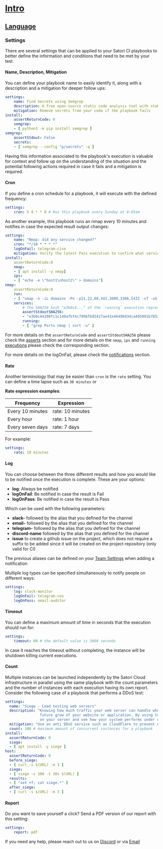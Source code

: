 # [Intro](README.md)
## [Language](language.md)
### Settings

There are several settings that can be applied to your Satori CI playbooks to better define the information and conditions that need to be met by your test.

#### Name, Description, Mitigation

You can define your playbook name to easily identify it, along with a description and a mitigation for deeper follow ups:

```yml
settings:
    name: Find Secrets using Semgrep
    description: A free open-source static code analysis tool with stable support for C#, Go, Java, JavaScript, JSON, Python, PHP, Ruby, and Scala. It has experimental support for nineteen other languages, as well as a language agnostic mode.
    mitigation: Remove secrets from your code if the playbook fails
install:
    assertReturnCode: 0
    semgrep:
    - [ python3 -m pip install semgrep ]
semgrep:
    assertStdout: False
    secrets:
    - [ semgrep --config "p/secrets" -q ]
```

Having this information associated to the playbook's execution is valuable for context and follow up on the understanding of the situation and the potential following actions required in case it fails and a mitigation is required.

#### Cron

If you define a cron schedule for a playbook, it will execute with the defined frequency:

```yml
settings:
    cron: 5 8 * * 0 # Run this playbook every Sunday at 8:05am
```

As another example, this playbook runs an nmap every 10 minutes and notifies in case the expected result output changes:

```yml
settings:
    name: "Nmap: did any service changed?"
    cron: "*/10 * * * *"
    logOnFail: telegram-ciso
    mitigation: Verify the latest Pass execution to confirm what services changed their status
install:
    assertReturnCode:0
    nmap:
    - [ apt install -y nmap]
    ips:
    - [ "echo -e \"host1\nhost2\" > domains"]
nmap:
    assertReturnCode:0 
    run:
    - [ "nmap -n -iL domains -Pn -p21,22,80,443,3000,3306,5432 -sT -oG nmap" ]
    services: 
        # The SHA256 hash "e3b0c4..." of the `running` execution represents the expected working state of the `ips`'s ports. In case it changes, it means that there are more open or closed ports than expected. This value needs to be verified first for the output before putting this on a production environment.
        assertStdoutSHA256:
        - "e3b0c44298fc1c149afbf4c7996fb92427ae41e4649b934ca495991b7852b855"
        running:
        - [ "grep Ports nmap | sort -u" ]
```

For more details on the `assertReturnCode` and `assertStdoutSHA256` please check the [asserts](language_asserts.md) section and for more details on the `nmap`, `ips` and `running` [executions](language_execution.md) please check the corresponding section.

For more details on the logOnFail, please check the [notifications](notifications.md) section.

#### Rate

Another terminology that may be easier than `cron` is the `rate` setting. You can define a time lapse such as `30 minutes` or 

**Rate expression examples**:

|Frequency	       | Expression       |
|------------------|------------------|
| Every 10 minutes | rate: 10 minutes |
| Every hour       | rate: 1 hour     |
| Every seven days | rate: 7 days     |

For example:

```yml
settings:
    rate: 10 minutes
```

#### Log

You can choose between the three different results and how you would like to be notified once the execution is complete. These are your options:

- **log**: Always be notified
- **logOnFail**: Be notified in case the result is Fail
- **logOnPass**: Be notified in case the result is Pass

Which can be used with the following parameters:
- **slack-** followed by the alias that you defined for the channel
- **email-** followed by the alias that you defined for the channel
- **telegram-** followed by the alias that you defined for the channel
- **discord-name** followed by the alias that you defined for the channel
- **issue** to create a github issue on the project, which does not require a suffix to be added since it will be created on the project repository (only valid for CI)

The previous aliases can be defined on your [Team Settings](https://www.satori-ci.com/team-settings/) when adding a notification

Multiple log types can be specified simultaneously to notify people on different ways:

```yml
settings:
    log: slack-monitor
    logOnFail: telegram-ceo
    logOnPass: email-auditor
```

#### Timeout

You can define a maximum amount of time in seconds that the execution should run for:

```yml
settings:
    timeout: 60 # the default value is 3600 seconds
```

In case it reaches the timeout without completing, the instance will be shutdown killing current executions.

#### Count

Multiple instances can be launched independently by the Satori Cloud infrastructure in parallel using the same playbook with the count parameters and the number of instances with each execution having its own report. Consider the following case of a playbook that performs a DDoS test:

```yml
settings:
  name: "Siege - Load testing web servers"
  description: "Knowing how much traffic your web server can handle when under stress is essential for planning 
                future grow of your website or application. By using tool called siege, you can run a load test 
                on your server and see how your system performs under different circumstances."
  mitigation: "Use an anti DDoS service such as CloudFlare to prevent network attacks"
  count: 100 # maximum amount of concurrent instances for a playbook
install:
  assertReturnCode: 0
  siege:
  - [ apt install -y siege ]
host:
  assertReturnCode: 0
  before_siege:
  - [ curl -s $(URL) -m 3 ]
  siege:
  - [ siege -c 100 -t 30s $(URL) ]
  results:
  - [ "set +f; cat siege.*" ]
  after_siege:
  - [ curl -s $(URL) -m 3 ]
```

#### Report

Do you want to save yourself a click? Send a PDF version of our report with this setting:

```yml
settings:
    report: pdf
```

If you need any help, please reach out to us on [Discord](https://discord.gg/F6Uzz7fc2s) or via [Email](mailto:support@satori-ci.com)
